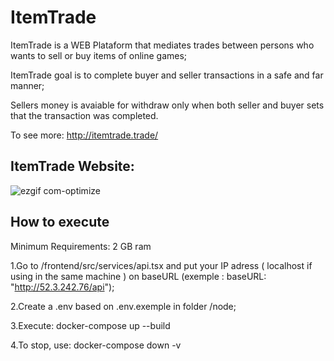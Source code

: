 # ItemTrade

ItemTrade is a WEB Plataform that mediates trades between persons who wants to sell or buy items of online games;

ItemTrade goal is to complete buyer and seller transactions in a safe and far manner;

Sellers money is avaiable for withdraw only when both seller and buyer sets that the transaction was completed.

To see more: http://itemtrade.trade/

## ItemTrade Website:
![ezgif com-optimize](https://user-images.githubusercontent.com/106849328/217919660-52687d21-c211-4bdb-9230-4243445b0821.gif)



## How to execute

Minimum Requirements: 2 GB ram

1.Go to /frontend/src/services/api.tsx and put your IP adress ( localhost if using in the same machine ) on baseURL (exemple : baseURL: "http://52.3.242.76/api");

2.Create a .env based on .env.exemple in folder /node;

3.Execute: docker-compose up --build

4.To stop, use: docker-compose down -v
